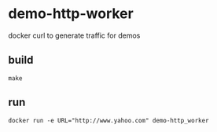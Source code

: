 # demo-http-worker
docker curl to generate traffic for demos

## build
```make```

## run 
```docker run -e URL="http://www.yahoo.com" demo-http_worker```
